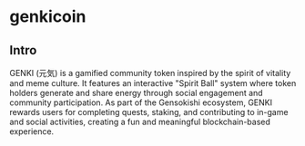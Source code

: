# genkicoin

## Intro
GENKI (元気) is a gamified community token inspired by the spirit of vitality and meme culture. It features an interactive "Spirit Ball" system where token holders generate and share energy through social engagement and community participation. As part of the Gensokishi ecosystem, GENKI rewards users for completing quests, staking, and contributing to in-game and social activities, creating a fun and meaningful blockchain-based experience.
